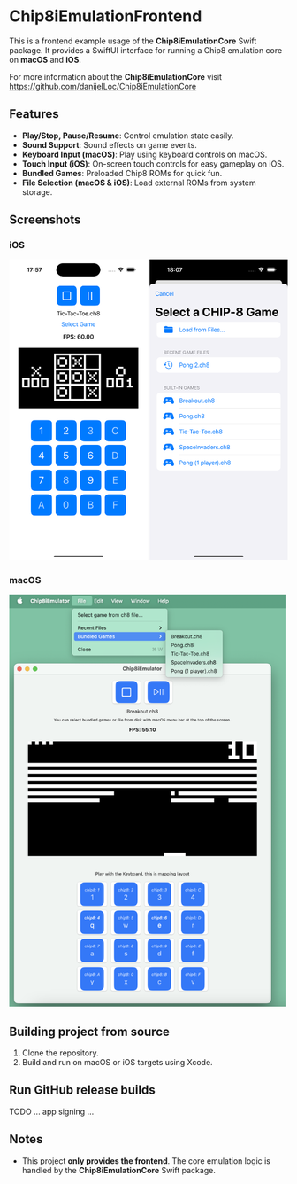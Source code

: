 # Chip8iEmulationFrontend

This is a frontend example usage of the **Chip8iEmulationCore** Swift package. It provides a SwiftUI interface for running a Chip8 emulation core on **macOS** and **iOS**.

For more information about the **Chip8iEmulationCore** visit https://github.com/danijelLoc/Chip8iEmulationCore

## Features

- **Play/Stop, Pause/Resume**: Control emulation state easily.
- **Sound Support**: Sound effects on game events.
- **Keyboard Input (macOS)**: Play using keyboard controls on macOS.
- **Touch Input (iOS)**: On-screen touch controls for easy gameplay on iOS.
- **Bundled Games**: Preloaded Chip8 ROMs for quick fun.
- **File Selection (macOS & iOS)**: Load external ROMs from system storage.

## Screenshots

### iOS
<p float="left">
    <img src="./Chip8iEmulator/Screenshots/iOS.png" alt="Usage example in iOS app" width="250"/>
    <img src="./Chip8iEmulator/Screenshots/iOS-game-selection.png" alt="Usage example in iOS app" width="250"/>
</p>

### macOS
<img src="./Chip8iEmulator/Screenshots/macOS.png" alt="Usage example in macOS app" width="500"/>

## Building project from source

1. Clone the repository.
2. Build and run on macOS or iOS targets using Xcode.

## Run GitHub release builds

TODO ... app signing ...
 
## Notes

- This project **only provides the frontend**. The core emulation logic is handled by the **Chip8iEmulationCore** Swift package.


